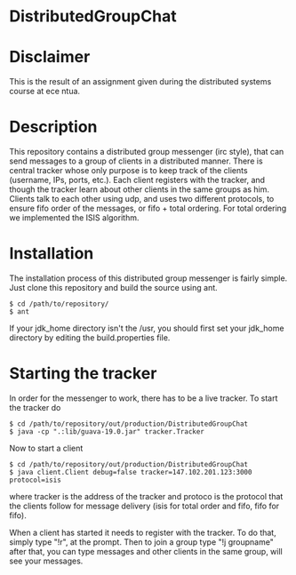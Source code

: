 # DistributedGroupChat

# Disclaimer
This is the result of an assignment given during the distributed systems course at ece ntua.

# Description
This repository contains a distributed group messenger (irc style), that can send messages to a group of clients in a distributed manner. There is central tracker whose only purpose is to keep track of the clients (username, IPs, ports, etc.). Each client registers with the tracker, and though the tracker learn about other clients in the same groups as him. Clients talk to each other using udp, and uses two different protocols, to ensure fifo order of the messages, or fifo + total ordering. For total ordering we implemented the ISIS algorithm.


# Installation
The installation process of this distributed group messenger is fairly simple. Just clone this repository and build the source using ant.
```
$ cd /path/to/repository/
$ ant
```

If your jdk_home directory isn't the /usr, you should first set your jdk_home directory by editing the build.properties file.

# Starting the tracker

In order for the messenger to work, there has to be a live tracker. To start the tracker do

```
$ cd /path/to/repository/out/production/DistributedGroupChat
$ java -cp ".:lib/guava-19.0.jar" tracker.Tracker
```

Now to start a client
```
$ cd /path/to/repository/out/production/DistributedGroupChat
$ java client.Client debug=false tracker=147.102.201.123:3000 protocol=isis
```

where tracker is the address of the tracker and protoco is the protocol that the clients follow for message delivery (isis for total order and fifo, fifo for fifo).

When a client has started it needs to register with the tracker. To do that, simply type "!r", at the prompt. Then to join a group type "!j groupname" after that, you can type messages and other clients in the same group, will see your messages.